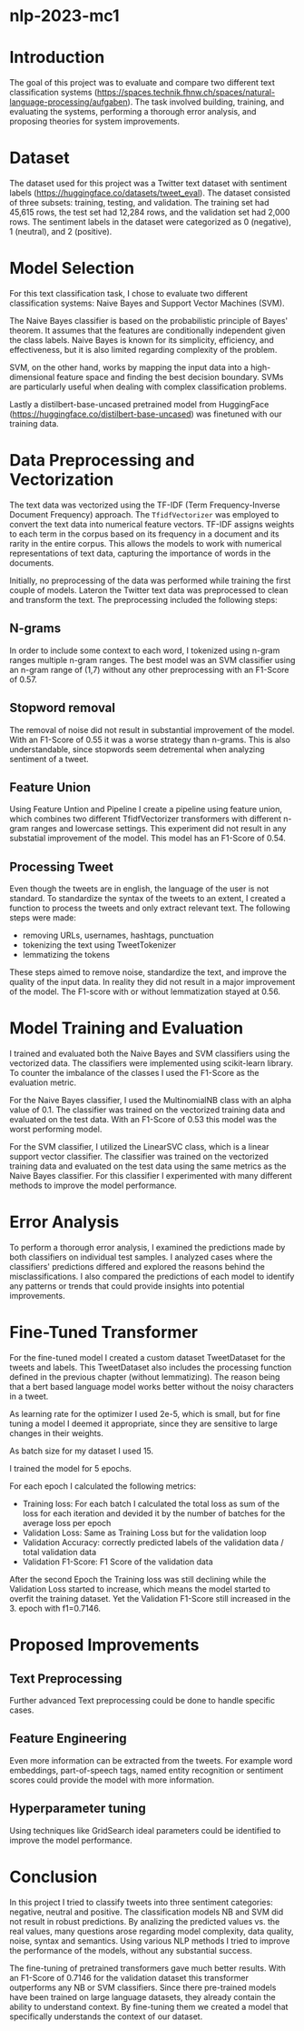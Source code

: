 # nlp-2023-mc1


# Introduction
The goal of this project was to evaluate and compare two different text classification systems (https://spaces.technik.fhnw.ch/spaces/natural-language-processing/aufgaben). The task involved building, training, and evaluating the systems, performing a thorough error analysis, and proposing theories for system improvements.

# Dataset
The dataset used for this project was a Twitter text dataset with sentiment labels (https://huggingface.co/datasets/tweet_eval). The dataset consisted of three subsets: training, testing, and validation. The training set had 45,615 rows, the test set had 12,284 rows, and the validation set had 2,000 rows. The sentiment labels in the dataset were categorized as 0 (negative), 1 (neutral), and 2 (positive).

# Model Selection
For this text classification task, I chose to evaluate two different classification systems: Naive Bayes and Support Vector Machines (SVM).

The Naive Bayes classifier is based on the probabilistic principle of Bayes' theorem. It assumes that the features are conditionally independent given the class labels. Naive Bayes is known for its simplicity, efficiency, and effectiveness, but it is also limited regarding complexity of the problem.

SVM, on the other hand, works by mapping the input data into a high-dimensional feature space and finding the best decision boundary. SVMs are particularly useful when dealing with complex classification problems.

Lastly a distilbert-base-uncased pretrained model from HuggingFace (https://huggingface.co/distilbert-base-uncased) was finetuned with our training data. 

# Data Preprocessing and Vectorization
The text data was vectorized using the TF-IDF (Term Frequency-Inverse Document Frequency) approach. The `TfidfVectorizer` was employed to convert the text data into numerical feature vectors. TF-IDF assigns weights to each term in the corpus based on its frequency in a document and its rarity in the entire corpus. This  allows the models to work with numerical representations of text data, capturing the importance of words in the documents.

Initially, no preprocessing of the data was performed while training the first couple of models.
Lateron the Twitter text data was preprocessed to clean and transform the text. The preprocessing included the following steps:

## N-grams
In order to include some context to each word, I tokenized using n-gram ranges multiple n-gram ranges. The best model was an SVM classifier using an n-gram range of (1,7) without any other preprocessing with an F1-Score of 0.57.

## Stopword removal
The removal of noise did not result in substantial improvement of the model. With an F1-Score of 0.55 it was a worse strategy than n-grams. This is also understandable, since stopwords seem detremental when analyzing sentiment of a tweet.

## Feature Union
Using Feature Untion and Pipeline I create a pipeline using feature union, which combines two different TfidfVectorizer transformers with different n-gram ranges and lowercase settings. This experiment did not result in any substatial improvement of the model. This model has an F1-Score of 0.54.

## Processing Tweet
Even though the tweets are in english, the language of the user is not standard. To standardize the syntax of the tweets to an extent, I created a function to process the tweets and only extract relevant text. The following steps were made:

- removing URLs, usernames, hashtags, punctuation
- tokenizing the text using TweetTokenizer
- lemmatizing the tokens

These steps aimed to remove noise, standardize the text, and improve the quality of the input data. In reality they did not result in a major improvement of the model. The F1-score with or without lemmatization stayed at 0.56.

# Model Training and Evaluation
I trained and evaluated both the Naive Bayes and SVM classifiers using the vectorized data. The classifiers were implemented using scikit-learn library. 
To counter the imbalance of the classes I used the F1-Score as the evaluation metric. 

For the Naive Bayes classifier, I used the MultinomialNB class with an alpha value of 0.1. The classifier was trained on the vectorized training data and evaluated on the test data. 
With an F1-Score of 0.53 this model was the worst performing model.

For the SVM classifier, I utilized the LinearSVC class, which is a linear support vector classifier. The classifier was trained on the vectorized training data and evaluated on the test data using the same metrics as the Naive Bayes classifier. For this classifier I experimented with many different methods to improve the model performance.

# Error Analysis
To perform a thorough error analysis, I examined the predictions made by both classifiers on individual test samples. I analyzed cases where the classifiers' predictions differed and explored the reasons behind the misclassifications. I also compared the predictions of each model to identify any patterns or trends that could provide insights into potential improvements.

# Fine-Tuned Transformer
For the fine-tuned model I created a custom dataset TweetDataset for the tweets and labels. This TweetDataset also includes the processing function defined in the previous chapter (without lemmatizing). The reason being that a bert based language model works better without the noisy characters in a tweet.

As learning rate for the optimizer I used 2e-5, which is small, but for fine tuning a model I deemed it appropriate, since they are sensitive to large changes in their weights.

As batch size for my dataset I used 15. 

I trained the model for 5 epochs. 

For each epoch I calculated the following metrics:
- Training loss: For each batch I calculated the total loss as sum of the loss for each iteration and devided it by the number of batches for the average loss per epoch
- Validation Loss: Same as Training Loss but for the validation loop
- Validation Accuracy: correctly predicted labels of the validation data / total validation data
- Validation F1-Score: F1 Score of the validation data

After the second Epoch the Training loss was still declining while the Validation Loss started to increase, which means the model started to overfit the training dataset. Yet the Validation F1-Score still increased in the 3. epoch with f1=0.7146.

# Proposed Improvements
## Text Preprocessing
Further advanced Text preprocessing could be done to handle specific cases.

## Feature Engineering
Even more information can be extracted from the tweets. For example word embeddings, part-of-speech tags, named entity recognition or sentiment scores could provide the model with more information.

## Hyperparameter tuning
Using techniques like GridSearch ideal parameters could be identified to improve the model performance.

# Conclusion
In this project I tried to classify tweets into three sentiment categories: negative, neutral and positive.
The classification models NB and SVM did not result in robust predictions. By analizing the predicted values vs. the real values, many questions arose regarding model complexity, data quality, noise, syntax and semantics. Using various NLP methods I tried to improve the performance of the models, without any substantial success.

The fine-tuning of pretrained transformers gave much better results. With an F1-Score of 0.7146 for the validation dataset this transformer outperforms any NB or SVM classifiers. Since there pre-trained models have been trained on large language datasets, they already contain the ability to understand context. By fine-tuning them we created a model that specifically understands the context of our dataset.
